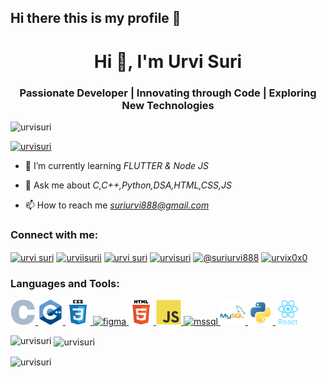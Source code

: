 ## Hi there this is my profile 👋

<h1 align="center">Hi 👋, I'm Urvi Suri</h1>
<h3 align="center">Passionate Developer | Innovating through Code | Exploring New Technologies</h3>

<p align="left"> <img src="https://komarev.com/ghpvc/?username=urvisuri&label=Profile%20views&color=0e75b6&style=flat" alt="urvisuri" /> </p>

<p align="left"> <a href="https://github.com/ryo-ma/github-profile-trophy"><img src="https://github-profile-trophy.vercel.app/?username=urvisuri" alt="urvisuri" /></a> </p>

- 🌱 I’m currently learning *FLUTTER & Node JS*

- 💬 Ask me about *C,C++,Python,DSA,HTML,CSS,JS*

- 📫 How to reach me *suriurvi888@gmail.com*

<h3 align="left">Connect with me:</h3>
<p align="left">
<a href="https://linkedin.com/in/urvi suri" target="blank"><img align="center" src="https://raw.githubusercontent.com/rahuldkjain/github-profile-readme-generator/master/src/images/icons/Social/linked-in-alt.svg" alt="urvi suri" height="30" width="40" /></a>
<a href="https://instagram.com/urviisurii" target="blank"><img align="center" src="https://raw.githubusercontent.com/rahuldkjain/github-profile-readme-generator/master/src/images/icons/Social/instagram.svg" alt="urviisurii" height="30" width="40" /></a>
<a href="https://www.hackerrank.com/urvi suri" target="blank"><img align="center" src="https://raw.githubusercontent.com/rahuldkjain/github-profile-readme-generator/master/src/images/icons/Social/hackerrank.svg" alt="urvi suri" height="30" width="40" /></a>
<a href="https://www.leetcode.com/urvisuri" target="blank"><img align="center" src="https://raw.githubusercontent.com/rahuldkjain/github-profile-readme-generator/master/src/images/icons/Social/leet-code.svg" alt="urvisuri" height="30" width="40" /></a>
<a href="https://www.hackerearth.com/@suriurvi888" target="blank"><img align="center" src="https://raw.githubusercontent.com/rahuldkjain/github-profile-readme-generator/master/src/images/icons/Social/hackerearth.svg" alt="@suriurvi888" height="30" width="40" /></a>
<a href="https://discord.gg/urvix0x0" target="blank"><img align="center" src="https://raw.githubusercontent.com/rahuldkjain/github-profile-readme-generator/master/src/images/icons/Social/discord.svg" alt="urvix0x0" height="30" width="40" /></a>
</p>

<h3 align="left">Languages and Tools:</h3>
<p align="left"> <a href="https://www.cprogramming.com/" target="_blank" rel="noreferrer"> <img src="https://raw.githubusercontent.com/devicons/devicon/master/icons/c/c-original.svg" alt="c" width="40" height="40"/> </a> <a href="https://www.w3schools.com/cpp/" target="_blank" rel="noreferrer"> <img src="https://raw.githubusercontent.com/devicons/devicon/master/icons/cplusplus/cplusplus-original.svg" alt="cplusplus" width="40" height="40"/> </a> <a href="https://www.w3schools.com/css/" target="_blank" rel="noreferrer"> <img src="https://raw.githubusercontent.com/devicons/devicon/master/icons/css3/css3-original-wordmark.svg" alt="css3" width="40" height="40"/> </a> <a href="https://www.figma.com/" target="_blank" rel="noreferrer"> <img src="https://www.vectorlogo.zone/logos/figma/figma-icon.svg" alt="figma" width="40" height="40"/> </a> <a href="https://www.w3.org/html/" target="_blank" rel="noreferrer"> <img src="https://raw.githubusercontent.com/devicons/devicon/master/icons/html5/html5-original-wordmark.svg" alt="html5" width="40" height="40"/> </a> <a href="https://developer.mozilla.org/en-US/docs/Web/JavaScript" target="_blank" rel="noreferrer"> <img src="https://raw.githubusercontent.com/devicons/devicon/master/icons/javascript/javascript-original.svg" alt="javascript" width="40" height="40"/> </a> <a href="https://www.microsoft.com/en-us/sql-server" target="_blank" rel="noreferrer"> <img src="https://www.svgrepo.com/show/303229/microsoft-sql-server-logo.svg" alt="mssql" width="40" height="40"/> </a> <a href="https://www.mysql.com/" target="_blank" rel="noreferrer"> <img src="https://raw.githubusercontent.com/devicons/devicon/master/icons/mysql/mysql-original-wordmark.svg" alt="mysql" width="40" height="40"/> </a> <a href="https://www.python.org" target="_blank" rel="noreferrer"> <img src="https://raw.githubusercontent.com/devicons/devicon/master/icons/python/python-original.svg" alt="python" width="40" height="40"/> </a> <a href="https://reactjs.org/" target="_blank" rel="noreferrer"> <img src="https://raw.githubusercontent.com/devicons/devicon/master/icons/react/react-original-wordmark.svg" alt="react" width="40" height="40"/> </a> </p>

<p><img align="left" src="https://github-readme-stats.vercel.app/api/top-langs?username=urvisuri&show_icons=true&locale=en&layout=compact" alt="urvisuri" /></p>

<p>&nbsp;<img align="center" src="https://github-readme-stats.vercel.app/api?username=urvisuri&show_icons=true&locale=en" alt="urvisuri" /></p>

<p><img align="center" src="https://github-readme-streak-stats.herokuapp.com/?user=urvisuri&" alt="urvisuri" /></p>
